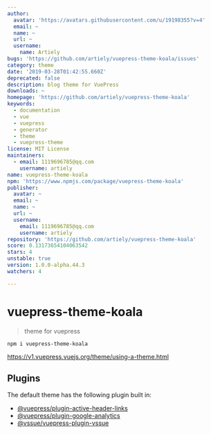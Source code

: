 ```yaml
---
author:
  avatar: 'https://avatars.githubusercontent.com/u/19198355?v=4'
  email: ~
  name: ~
  url: ~
  username:
    name: Artiely
bugs: 'https://github.com/artiely/vuepress-theme-koala/issues'
category: theme
date: '2019-03-28T01:42:55.660Z'
deprecated: false
description: blog theme for VuePress
downloads: ~
homepage: 'https://github.com/artiely/vuepress-theme-koala'
keywords:
  - documentation
  - vue
  - vuepress
  - generator
  - theme
  - vuepress-theme
license: MIT License
maintainers:
  - email: 1119696785@qq.com
    username: artiely
name: vuepress-theme-koala
npm: 'https://www.npmjs.com/package/vuepress-theme-koala'
publisher:
  avatar: ~
  email: ~
  name: ~
  url: ~
  username:
    email: 1119696785@qq.com
    username: artiely
repository: 'https://github.com/artiely/vuepress-theme-koala'
score: 0.13173654104063542
stars: 4
unstable: true
version: 1.0.0-alpha.44.3
watchers: 4

---
```


# vuepress-theme-koala
> theme for vuepress

```
npm i vuepress-theme-koala
```
https://v1.vuepress.vuejs.org/theme/using-a-theme.html


## Plugins

The default theme has the following plugin built in:

- [@vuepress/plugin-active-header-links](https://github.com/vuejs/vuepress/tree/master/packages/@vuepress/plugin-active-header-links)
- [@vuepress/plugin-google-analytics](https://github.com/vuejs/vuepress/tree/master/packages/%40vuepress/plugin-google-analytics)
- [@vssue/vuepress-plugin-vssue](https://github.com/meteorlxy/vssue)
